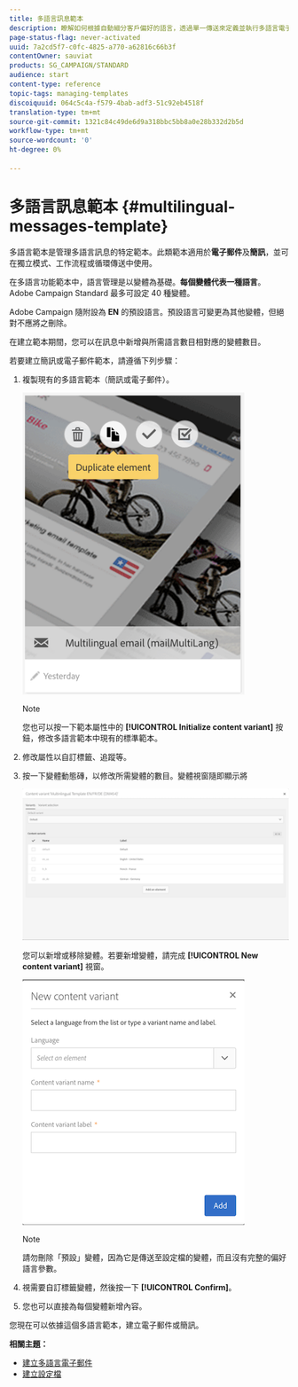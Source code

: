 ```yaml
---
title: 多語言訊息範本
description: 瞭解如何根據自動細分客戶偏好的語言，透過單一傳送來定義並執行多語言電子郵件/簡訊傳送。報告每次傳送的效能，包括語言和個別層級。
page-status-flag: never-activated
uuid: 7a2cd5f7-c0fc-4825-a770-a62816c66b3f
contentOwner: sauviat
products: SG_CAMPAIGN/STANDARD
audience: start
content-type: reference
topic-tags: managing-templates
discoiquuid: 064c5c4a-f579-4bab-adf3-51c92eb4518f
translation-type: tm+mt
source-git-commit: 1321c84c49de6d9a318bbc5bb8a0e28b332d2b5d
workflow-type: tm+mt
source-wordcount: '0'
ht-degree: 0%

---
```



# 多語言訊息範本 {#multilingual-messages-template}

多語言範本是管理多語言訊息的特定範本。此類範本適用於&#x200B;**電子郵件**&#x200B;及&#x200B;**簡訊**，並可在獨立模式、工作流程或循環傳送中使用。

在多語言功能範本中，語言管理是以變體為基礎。**每個變體代表一種語言**。Adobe Campaign Standard 最多可設定 40 種變體。

Adobe Campaign 隨附設為 **EN** 的預設語言。預設語言可變更為其他變體，但絕對不應將之刪除。

在建立範本期間，您可以在訊息中新增與所需語言數目相對應的變體數目。

若要建立簡訊或電子郵件範本，請遵循下列步驟：

1. 複製現有的多語言範本（簡訊或電子郵件）。

   ![](assets/multi_template_duplicate.png)

   >[!NOTE]
   >
   >您也可以按一下範本屬性中的 **[!UICONTROL Initialize content variant]** 按鈕，修改多語言範本中現有的標準範本。

1. 修改屬性以自訂標籤、追蹤等。

1. 按一下變體動態磚，以修改所需變體的數目。變體視窗隨即顯示將

   ![](assets/multi_template_variants.png)

   您可以新增或移除變體。若要新增變體，請完成 **[!UICONTROL New content variant]** 視窗。

   ![](assets/multi_template_newvariant.png)

   >[!NOTE]
   >
   >請勿刪除「預設」變體，因為它是傳送至設定檔的變體，而且沒有完整的偏好語言參數。

1. 視需要自訂標籤變體，然後按一下 **[!UICONTROL Confirm]**。

1. 您也可以直接為每個變體新增內容。

您現在可以依據這個多語言範本，建立電子郵件或簡訊。

**相關主題：**

* [建立多語言電子郵件](../../channels/using/creating-a-multilingual-email.md)
* [建立設定檔](../../audiences/using/creating-profiles.md)
